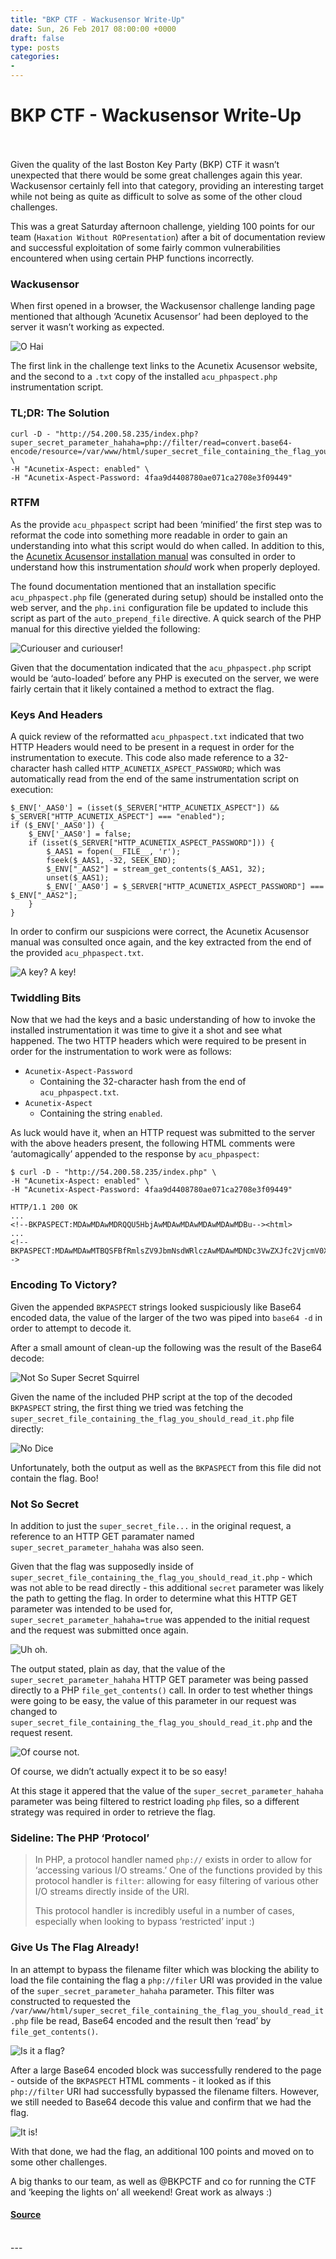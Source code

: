 ```yaml
---
title: "BKP CTF - Wackusensor Write-Up"
date: Sun, 26 Feb 2017 08:00:00 +0000
draft: false
type: posts
categories: 
- 
---
```

# BKP CTF - Wackusensor Write-Up

<br/>

<br/>
Given the quality of the last Boston Key Party (BKP) CTF it wasn’t unexpected that there would be some great challenges again this year. Wackusensor certainly fell into that category, providing an interesting target while not being as quite as difficult to solve as some of the other cloud challenges.

This was a great Saturday afternoon challenge, yielding 100 points for our team (`Haxation Without ROPresentation`) after a bit of documentation review and successful exploitation of some fairly common vulnerabilities encountered when using certain PHP functions incorrectly.

### Wackusensor

When first opened in a browser, the Wackusensor challenge landing page mentioned that although ‘Acunetix Acusensor’ had been deployed to the server it wasn’t working as expected.

![O Hai](/assets/article_images/2017/waku-home.png)

The first link in the challenge text links to the Acunetix Acusensor website, and the second to a `.txt` copy of the installed `acu_phpaspect.php` instrumentation script.

### TL;DR: The Solution

```
curl -D - "http://54.200.58.235/index.php?super_secret_parameter_hahaha=php://filter/read=convert.base64-encode/resource=/var/www/html/super_secret_file_containing_the_flag_you_should_read_it.php" \
-H "Acunetix-Aspect: enabled" \
-H "Acunetix-Aspect-Password: 4faa9d4408780ae071ca2708e3f09449"
```

### RTFM

As the provide `acu_phpaspect` script had been ‘minified’ the first step was to reformat the code into something more readable in order to gain an understanding into what this script would do when called. In addition to this, the [Acunetix Acusensor installation manual](http://www.acunetix.com/support/docs/installing-acusensor/) was consulted in order to understand how this instrumentation _should_ work when properly deployed.

The found documentation mentioned that an installation specific `acu_phpaspect.php` file (generated during setup) should be installed onto the web server, and the `php.ini` configuration file be updated to include this script as part of the `auto_prepend_file` directive. A quick search of the PHP manual for this directive yielded the following:

![Curiouser and curiouser!](/assets/article_images/2017/curious.png)

Given that the documentation indicated that the `acu_phpaspect.php` script would be ‘auto-loaded’ before any PHP is executed on the server, we were fairly certain that it likely contained a method to extract the flag.

### Keys And Headers

A quick review of the reformatted `acu_phpaspect.txt` indicated that two HTTP Headers would need to be present in a request in order for the instrumentation to execute. This code also made reference to a 32-character hash called `HTTP_ACUNETIX_ASPECT_PASSWORD`; which was automatically read from the end of the same instrumentation script on execution:

```
$_ENV['_AAS0'] = (isset($_SERVER["HTTP_ACUNETIX_ASPECT"]) && $_SERVER["HTTP_ACUNETIX_ASPECT"] === "enabled");
if ($_ENV['_AAS0']) {
    $_ENV['_AAS0'] = false;
    if (isset($_SERVER["HTTP_ACUNETIX_ASPECT_PASSWORD"])) {
        $_AAS1 = fopen(__FILE__, 'r');
        fseek($_AAS1, -32, SEEK_END);
        $_ENV["_AAS2"] = stream_get_contents($_AAS1, 32);
        unset($_AAS1);
        $_ENV['_AAS0'] = $_SERVER["HTTP_ACUNETIX_ASPECT_PASSWORD"] === $_ENV["_AAS2"];
    }
}
```

In order to confirm our suspicions were correct, the Acunetix Acusensor manual was consulted once again, and the key extracted from the end of the provided `acu_phpaspect.txt`.

![A key? A key!](/assets/article_images/2017/waku-acu_phpaspect_txt.png)

### Twiddling Bits

Now that we had the keys and a basic understanding of how to invoke the installed instrumentation it was time to give it a shot and see what happened. The two HTTP headers which were required to be present in order for the instrumentation to work were as follows:

-   `Acunetix-Aspect-Password`
    -   Containing the 32-character hash from the end of `acu_phpaspect.txt`.
-   `Acunetix-Aspect`
    -   Containing the string `enabled`.

As luck would have it, when an HTTP request was submitted to the server with the above headers present, the following HTML comments were ‘automagically’ appended to the response by `acu_phpaspect`:

```
$ curl -D - "http://54.200.58.235/index.php" \
-H "Acunetix-Aspect: enabled" \
-H "Acunetix-Aspect-Password: 4faa9d4408780ae071ca2708e3f09449"

HTTP/1.1 200 OK
...
<!--BKPASPECT:MDAwMDAwMDRQQU5HbjAwMDAwMDAwMDAwMDAwMDBu--><html>
...
<!--BKPASPECT:MDAwMDAwMTBQSFBfRmlsZV9JbmNsdWRlczAwMDAwMDNDc3VwZXJfc2VjcmV0X2ZpbGVfY29udGFpbmluZ190aGVfZmxhZ195b3Vfc2hvdWxkX3JlYWRfaXQucGhwMDAwMDAwMTcvdmFyL3d3dy9odG1sL2luZGV4LnBocDAwMDAwMDBGczAwMDAwMDE1ImluY2x1ZGUiIHdhcyBjYWxsZWQuMDAwMDAwMEFWYXJfQWNjZXNzYTAwMDAwMDAyMDAwMDAwMDNHRVQwMDAwMDAwMXMwMDAwMDAxNy92YXIvd3d3L2h0bWwvaW5kZXgucGhwMDAwMDAwMTJuMDAwMDAwMEFWYXJfQWNjZXNzYTAwMDAwMDAyMDAwMDAwMDNHRVQwMDAwMDAxRHN1cGVyX3NlY3JldF9wYXJhbWV0ZXJfaGFoYWhhMDAwMDAwMTcvdmFyL3d3dy9odG1sL2luZGV4LnBocDAwMDAwMDE0bg==-->
```

### Encoding To Victory?

Given the appended `BKPASPECT` strings looked suspiciously like Base64 encoded data, the value of the larger of the two was piped into `base64 -d` in order to attempt to decode it.

After a small amount of clean-up the following was the result of the Base64 decode:

![Not So Super Secret Squirrel](/assets/article_images/2017/waku-super_secret_squirrel.png)

Given the name of the included PHP script at the top of the decoded `BKPASPECT` string, the first thing we tried was fetching the `super_secret_file_containing_the_flag_you_should_read_it.php` file directly:

![No Dice](/assets/article_images/2017/waku-no_dice.png)

Unfortunately, both the output as well as the `BKPASPECT` from this file did not contain the flag. Boo!

### Not So Secret

In addition to just the `super_secret_file...` in the original request, a reference to an HTTP GET paramater named `super_secret_parameter_hahaha` was also seen.

Given that the flag was supposedly inside of `super_secret_file_containing_the_flag_you_should_read_it.php` - which was not able to be read directly - this additional `secret` parameter was likely the path to getting the flag. In order to determine what this HTTP GET parameter was intended to be used for, `super_secret_parameter_hahaha=true` was appended to the initial request and the request was submitted once again.

![Uh oh.](/assets/article_images/2017/waku-file_get_contents.png)

The output stated, plain as day, that the value of the `super_secret_parameter_hahaha` HTTP GET parameter was being passed directly to a PHP `file_get_contents()` call. In order to test whether things were going to be easy, the value of this parameter in our request was changed to `super_secret_file_containing_the_flag_you_should_read_it.php` and the request resent.

![Of course not.](/assets/article_images/2017/waku-expected.png)

Of course, we didn’t actually expect it to be so easy!

At this stage it appered that the value of the `super_secret_parameter_hahaha` parameter was being filtered to restrict loading `php` files, so a different strategy was required in order to retrieve the flag.

### Sideline: The PHP ‘Protocol’

> In PHP, a protocol handler named `php://` exists in order to allow for ‘accessing various I/O streams.’ One of the functions provided by this protocol handler is `filter`: allowing for easy filtering of various other I/O streams directly inside of the URI.
> 
> This protocol handler is incredibly useful in a number of cases, especially when looking to bypass ‘restricted’ input :)

### Give Us The Flag Already!

In an attempt to bypass the filename filter which was blocking the ability to load the file containing the flag a `php://filer` URI was provided in the value of the `super_secret_parameter_hahaha` parameter. This filter was constructed to requested the `/var/www/html/super_secret_file_containing_the_flag_you_should_read_it.php` file be read, Base64 encoded and the result then ‘read’ by `file_get_contents()`.

![Is it a flag?](/assets/article_images/2017/waku-a_flag_maybe.png)

After a large Base64 encoded block was successfully rendered to the page - outside of the `BKPASPECT` HTML comments - it looked as if this `php://filter` URI had successfully bypassed the filename filters. However, we still needed to Base64 decode this value and confirm that we had the flag.

![It is!](/assets/article_images/2017/waku-a_flag.png)

With that done, we had the flag, an additional 100 points and moved on to some other challenges.

A big thanks to our team, as well as @BKPCTF and co for running the CTF and ‘keeping the lights on’ all weekend! Great work as always :)

#### [Source](//www.kernelpicnic.net/2017/02/26/BKPCTF-Wackusensor-Write-Up.html)

<br/>
---
